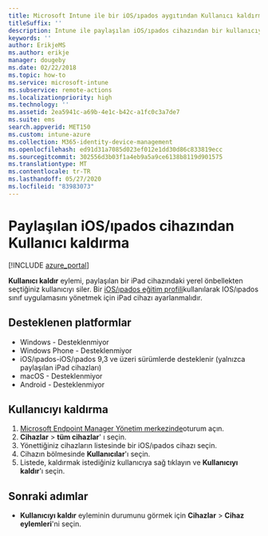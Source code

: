 ```yaml
---
title: Microsoft Intune ile bir iOS/ıpados aygıtından Kullanıcı kaldırma
titleSuffix: ''
description: Intune ile paylaşılan iOS/ıpados cihazından bir kullanıcıyı nasıl kaldıracağınızı öğrenin.
keywords: ''
author: ErikjeMS
ms.author: erikje
manager: dougeby
ms.date: 02/22/2018
ms.topic: how-to
ms.service: microsoft-intune
ms.subservice: remote-actions
ms.localizationpriority: high
ms.technology: ''
ms.assetid: 2ea5941c-a69b-4e1c-b42c-a1fc0c3a7de7
ms.suite: ems
search.appverid: MET150
ms.custom: intune-azure
ms.collection: M365-identity-device-management
ms.openlocfilehash: ed91d31a7085d023ef012e1dd30d86c833819ecc
ms.sourcegitcommit: 302556d3b03f1a4eb9a5a9ce6138b8119d901575
ms.translationtype: MT
ms.contentlocale: tr-TR
ms.lasthandoff: 05/27/2020
ms.locfileid: "83983073"
---
```

# <a name="remove-a-user-from-a-shared-iosipados-device"></a>Paylaşılan iOS/ıpados cihazından Kullanıcı kaldırma


[!INCLUDE [azure_portal](../includes/azure_portal.md)]

**Kullanıcı kaldır** eylemi, paylaşılan bir iPad cihazındaki yerel önbellekten seçtiğiniz kullanıcıyı siler. Bir [iOS/ıpados eğitim profili](../fundamentals/education-settings-configure-ios.md)kullanılarak IOS/ıpados sınıf uygulamasını yönetmek için iPad cihazı ayarlanmalıdır. 

## <a name="supported-platforms"></a>Desteklenen platformlar

- Windows - Desteklenmiyor
- Windows Phone - Desteklenmiyor
- iOS/ıpados-iOS/ıpados 9,3 ve üzeri sürümlerde desteklenir (yalnızca paylaşılan iPad cihazları)
- macOS - Desteklenmiyor
- Android - Desteklenmiyor

## <a name="remove-a-user"></a>Kullanıcıyı kaldırma

1. [Microsoft Endpoint Manager Yönetim merkezinde](https://go.microsoft.com/fwlink/?linkid=2109431)oturum açın.
2. **Cihazlar**  >  **tüm cihazlar**' ı seçin.
3. Yönettiğiniz cihazların listesinde bir iOS/ıpados cihazı seçin.
4. Cihazın bölmesinde **Kullanıcılar**'ı seçin.
5. Listede, kaldırmak istediğiniz kullanıcıya sağ tıklayın ve **Kullanıcıyı kaldır**'ı seçin.

## <a name="next-steps"></a>Sonraki adımlar

- **Kullanıcıyı kaldır** eyleminin durumunu görmek için **Cihazlar** > **Cihaz eylemleri**'ni seçin.
